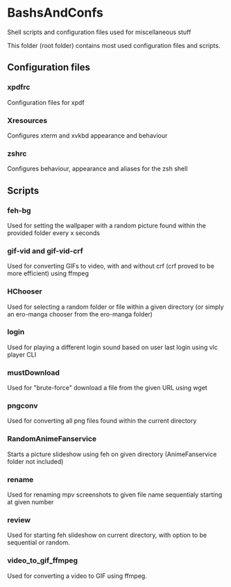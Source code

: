 # BashsAndConfs
Shell scripts and configuration files used for miscellaneous stuff

This folder (root folder) contains most used configuration files and scripts.

## Configuration files

### xpdfrc
Configuration files for xpdf
### Xresources
Configures xterm and xvkbd appearance and behaviour
### zshrc
Configures behaviour, appearance and aliases for the zsh shell

## Scripts
### feh-bg
Used for setting the wallpaper with a random picture found within the provided folder every x seconds
### gif-vid and gif-vid-crf
Used for converting GIFs to video, with and without crf (crf proved to be more efficient) using ffmpeg
### HChooser
Used for selecting a random folder or file within a given directory (or simply an ero-manga chooser from the ero-manga folder)
### login
Used for playing a different login sound based on user last login using vlc player CLI
### mustDownload
Used for "brute-force" download a file from the given URL using wget
### pngconv
Used for converting all png files found within the current directory
### RandomAnimeFanservice
Starts a picture slideshow using feh on given directory (AnimeFanservice folder not included)
### rename
Used for renaming mpv screenshots to given file name sequentialy starting at given number
### review
Used for starting feh slideshow on current directory, with option to be sequential or random.
### video_to_gif_ffmpeg
Used for converting a video to GIF using ffmpeg.
